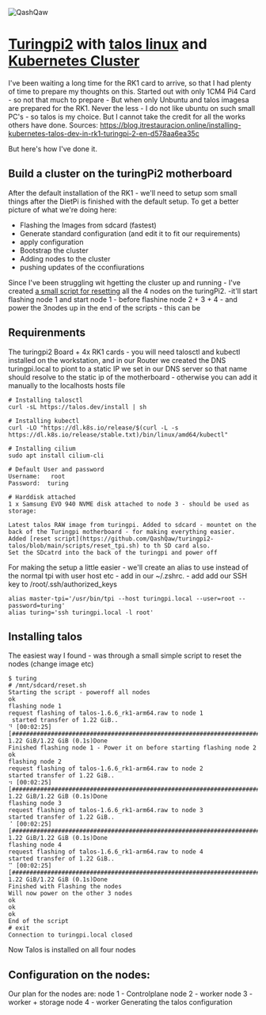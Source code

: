 ![QashQaw](https://user-images.githubusercontent.com/130484646/233855095-e4c90972-46a2-46c2-a7e6-89c0bf854a0a.png)

# [Turingpi2](https://turingpi.com/product/turing-pi-2/) with [talos linux](https://www.talos.dev/) and [Kubernetes Cluster](https://kubernetes.io/)

I've been waiting a long time for the RK1 card to arrive, so that I had plenty of time to prepare my thoughts on this. Started out with only 1CM4 Pi4 Card - so not that much to prepare - But when only Unbuntu and talos imagesa are prepared for the RK1. Never the less - I do not like ubuntu on such small PC's - so talos is my choice. But I cannot take the credit for all the works others have done. 
Sources: 
    https://blog.itrestauracion.online/installing-kubernetes-talos-dev-in-rk1-turingpi-2-en-d578aa6ea35c
    

But here's how I've done it. 

## Build a cluster on the turingPi2 motherboard
After the default installation of the RK1 - we'll need to setup som small things after the DietPi is finished with the default setup. To get a better picture of what we're doing here: 
  * Flashing the Images from sdcard (fastest)
  * Generate standard configuration (and edit it to fit our requirements)
  * apply configuration 
  * Bootstrap the cluster
  * Adding nodes to the cluster
  * pushing updates of the cconfiurations

Since I've been struggling wit hgetting the cluster up and running - I've created [a small script for resetting](https://gitlab.webmeup.dk/QashQaw/kubernetes/-/raw/master/TuringPi2/talos/reset-talos.sh?ref_type=heads) all the 4 nodes on the turingPi2. -it'll start flashing node 1 and start node 1 - before flashine node 2 + 3 + 4 - and power the 3nodes up in the end of the scripts - this can be 

## Requirenments
The turingpi2 Board + 4x RK1 cards - you will need talosctl and kubectl installed on the workstation, and in our Router we created the DNS turingpi.local to piont to a static IP we set in our DNS server so that name should resolve to the static ip of the motherboard - otherwise you can add it manually to the localhosts hosts file

    # Installing talosctl
    curl -sL https://talos.dev/install | sh

    # Installing kubectl 
    curl -LO "https://dl.k8s.io/release/$(curl -L -s https://dl.k8s.io/release/stable.txt)/bin/linux/amd64/kubectl" 

    # Installing cilium
    sudo apt install cilium-cli

    # Default User and password 
    Username:   root
    Password:  turing

    # Harddisk attached
    1 x Samsung EVO 940 NVME disk attached to node 3 - should be used as storage: 

    Latest talos RAW image from turingpi. Added to sdcard - mountet on the back of the Turingpi motherboard - for making everything easier.
    Added [reset script](https://github.com/QashQaw/turingpi2-talos/blob/main/scripts/reset_tpi.sh) to th SD card also.
    Set the SDcatrd into the back of the turingpi and power off

For making the setup a little easier - we'll create an alias to use instead of the normal tpi with user host etc - add in our ~/.zshrc. - add add our SSH key to /root/.ssh/authorized_keys

    alias master-tpi='/usr/bin/tpi --host turingpi.local --user=root --password=turing'
    alias turing='ssh turingpi.local -l root' 

## Installing talos
The easiest way I found - was through a small simple script to reset the nodes (change image etc) 

    $ turing
    # /mnt/sdcard/reset.sh 
    Starting the script - poweroff all nodes
    ok
    flashing node 1
    request flashing of talos-1.6.6_rk1-arm64.raw to node 1
     started transfer of 1.22 GiB..
    ⠙ [00:02:25] [###################################################################################################################################################################################################################################################################################>] 1.22 GiB/1.22 GiB (0.1s)Done
    Finished flashing node 1 - Power it on before starting flashing node 2 
    ok
    flashing node 2
    request flashing of talos-1.6.6_rk1-arm64.raw to node 2
    started transfer of 1.22 GiB..
    ⠲ [00:02:25] [###################################################################################################################################################################################################################################################################################>] 1.22 GiB/1.22 GiB (0.1s)Done
    flashing node 3
    request flashing of talos-1.6.6_rk1-arm64.raw to node 3
    started transfer of 1.22 GiB..
    ⠈ [00:02:25] [###################################################################################################################################################################################################################################################################################>] 1.22 GiB/1.22 GiB (0.1s)Done
    flashing node 4
    request flashing of talos-1.6.6_rk1-arm64.raw to node 4
    started transfer of 1.22 GiB..
    ⠉ [00:02:25] [###################################################################################################################################################################################################################################################################################>] 1.22 GiB/1.22 GiB (0.1s)Done
    Finished with Flashing the nodes
    Will now power on the other 3 nodes
    ok
    ok
    ok
    End of the script 
    # exit 
    Connection to turingpi.local closed

Now Talos is installed on all four nodes 

## Configuration on the nodes: 
Our plan for the nodes are: 
    node 1 - Controlplane
    node 2 - worker
    node 3 - worker + storage
    node 4 - worker 
Generating the talos configuration 
